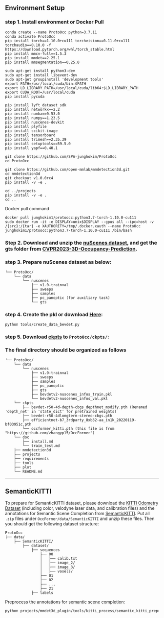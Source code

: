 ## Environment Setup
### step 1. Install environment or Docker Pull
```
conda create --name ProtoOcc python=3.7.11
conda activate ProtoOcc
pip install torch==1.10.0+cu111 torchvision==0.11.0+cu111 torchaudio==0.10.0 -f https://download.pytorch.org/whl/torch_stable.html
pip install mmcv-full==1.5.3
pip install mmdet==2.25.1
pip install mmsegmentation==0.25.0

sudo apt-get install python3-dev 
sudo apt-get install libevent-dev
sudo apt-get groupinstall 'development tools'
export PATH=/usr/local/cuda/bin:$PATH
export LD_LIBRARY_PATH=/usr/local/cuda/lib64:$LD_LIBRARY_PATH
export CUDA_ROOT=/usr/local/cuda
pip install pycuda

pip install lyft_dataset_sdk
pip install networkx==2.2
pip install numba==0.53.0
pip install numpy==1.23.5
pip install nuscenes-devkit
pip install plyfile
pip install scikit-image
pip install tensorboard
pip install trimesh==2.35.39
pip install setuptools==59.5.0
pip install yapf==0.40.1

git clone https://github.com/SPA-junghokim/ProtoOcc
cd ProtoOcc

git clone https://github.com/open-mmlab/mmdetection3d.git
cd mmdetection3d
git checkout v1.0.0rc4
pip install -v -e .

cd ../projects
pip install -v -e .
cd ..
```
Docker pull command
```
docker pull junghokim1/protoocc:python3.7-torch-1.10.0-cu111
sudo docker run -it -e DISPLAY=unix$DISPLAY --gpus all --ipc=host -v /{src}:/{tar} -e XAUTHORITY=/tmp/.docker.xauth --name ProtoOcc junghokim1/protoocc:python3.7-torch-1.10.0-cu111 /bin/bash
```
### Step 2. Download and unzip the [nuScenes dataset](https://www.nuscenes.org/download), and get the gts folder from [CVPR2023-3D-Occupancy-Prediction](https://github.com/CVPR2023-3D-Occupancy-Prediction/CVPR2023-3D-Occupancy-Prediction).

### step 3. Prepare nuScenes dataset as below:
```shell script
└── ProtoOcc/
    └── data
        └── nuscenes
            ├── v1.0-trainval 
            ├── sweeps 
            ├── samples
            ├── pc_panoptic (for auxiliary task)
            └── gts 
```

### step 4. Create the pkl or download [Here](https://drive.google.com/drive/folders/1aiG4wmsj4Q7cJBQ4-H1lrG8wiFIhoa-W?usp=drive_link):
```shell
python tools/create_data_bevdet.py
```

### step 5. Download [ckpts](https://drive.google.com/drive/folders/1e459AGnjwtatnakv2kyOR2beweJTk03e?usp=sharing) to `ProtoOcc/ckpts/`:

### The final directory should be organized as follows 
```shell script
└── ProtoOcc/
    └── data
        └── nuscenes
            ├── v1.0-trainval 
            ├── sweeps  
            ├── samples
            ├── pc_panoptic
            ├── gts 
            ├── bevdetv2-nuscenes_infos_train.pkl 
            └── bevdetv2-nuscenes_infos_val.pkl
    └── ckpts
        ├── bevdet-r50-4d-depth-cbgs_depthnet_modify.pth (Renamed 'depth_net' in 'state_dict' for pretrained weights)
        ├── bevdet-r50-4dlongterm-stereo-cbgs.pth
        ├── efficientnet-b7_3rdparty_8xb32-aa_in1k_20220119-bf03951c.pth
        └── occformer_kitti.pth (this file is from "https://github.com/zhangyp15/OccFormer")
    └── doc
        ├── install.md
        └── train_test.md
    ├── mmdetection3d 
    ├── projects
    ├── requirements
    ├── tools
    ├── plot
    └── README.md
```

---
## SemanticKITTI

To prepare for SemanticKITTI dataset, please download the [KITTI Odometry Dataset](https://www.cvlibs.net/datasets/kitti/eval_odometry.php) (including color, velodyne laser data, and calibration files) and the annotations for Semantic Scene Completion from [SemanticKITTI](http://www.semantic-kitti.org/dataset.html#download). Put all `.zip` files under `OccFormer/data/SemanticKITTI` and unzip these files. Then you should get the following dataset structure:
```
ProtoOcc
├── data/
    ├── SemanticKITTI/
        ├── dataset/
            ├── sequences
                ├── 00
                │   ├── calib.txt
                │   ├── image_2/
                │   ├── image_3/
                │   ├── voxels/
                ├── 01
                ├── 02
                ├── ...
                ├── 21
            ├── labels
```

Preprocess the annotations for semantic scene completion:
```bash
python projects/mmdet3d_plugin/tools/kitti_process/semantic_kitti_preprocess.py --kitti_root data/SemanticKITTI --kitti_preprocess_root data/SemanticKITTI --data_info_path projects/mmdet3d_plugin/tools/kitti_process/semantic-kitti.yaml
```
